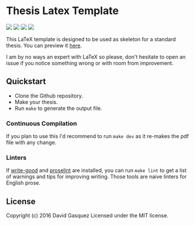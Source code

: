 # Thesis Latex Template

[![](https://www.sharelatex.com/github/repos/davidgasquez/thesis-latex-template/builds/latest/badge.svg)](https://www.sharelatex.com/github/repos/davidgasquez/thesis-latex-template/builds/latest/output.pdf)
[![](https://travis-ci.org/davidgasquez/thesis-latex-template.svg?branch=master)](https://travis-ci.org/davidgasquez/thesis-latex-template)
[![](https://img.shields.io/badge/subject-LaTex-orange.svg)](http://www.latex-project.org/)
[![](https://img.shields.io/badge/license-MIT-blue.svg)](http://opensource.org/licenses/MIT)

This LaTeX template is designed to be used as skeleton for a standard thesis.
You can preview it [here].

I am by no ways an expert with LaTeX so please, don't hesitate to open an issue
if you notice something wrong or with room from improvement.

[here]: https://www.sharelatex.com/github/repos/davidgasquez/thesis-latex-template/builds/latest/output.pdf

## Quickstart
- Clone the Github repository.
- Make your thesis.
- Run `make` to generate the output file.

### Continuous Compilation
If you plan to use this I'd recommend to run `make dev` as it re-makes the
pdf file with any change.

### Linters
If [write-good] and [proselint] are installed, you can run `make lint` to get a
list of warnings and tips for improving writing. Those tools are naive linters
for English prose.

[write-good]: https://github.com/btford/write-good
[proselint]: https://github.com/amperser/proselint


## License
Copyright (c) 2016 David Gasquez Licensed under the MIT license.
